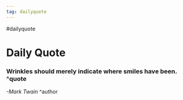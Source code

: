 ```yaml
---
tag: dailyquote
---
```


#dailyquote

# Daily Quote

### Wrinkles should merely indicate where smiles have been. ^quote
*-Mark Twain* ^author

